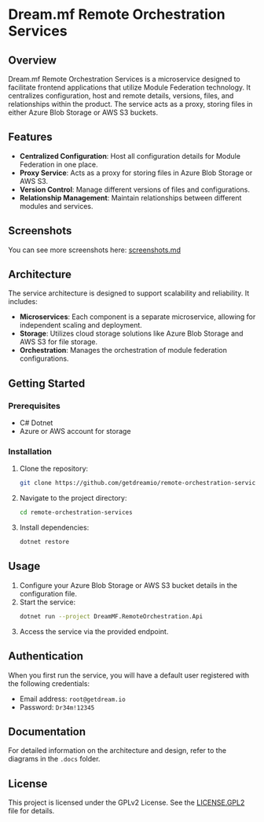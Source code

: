 # Dream.mf Remote Orchestration Services

## Overview

Dream.mf Remote Orchestration Services is a microservice designed to facilitate frontend applications that utilize Module Federation technology. It centralizes configuration, host and remote details, versions, files, and relationships within the product. The service acts as a proxy, storing files in either Azure Blob Storage or AWS S3 buckets.

## Features
- **Centralized Configuration**: Host all configuration details for Module Federation in one place.
- **Proxy Service**: Acts as a proxy for storing files in Azure Blob Storage or AWS S3.
- **Version Control**: Manage different versions of files and configurations.
- **Relationship Management**: Maintain relationships between different modules and services.

## Screenshots
You can see more screenshots here: [screenshots.md](screenshots.md)

## Architecture
The service architecture is designed to support scalability and reliability. It includes:
- **Microservices**: Each component is a separate microservice, allowing for independent scaling and deployment.
- **Storage**: Utilizes cloud storage solutions like Azure Blob Storage and AWS S3 for file storage.
- **Orchestration**: Manages the orchestration of module federation configurations.

## Getting Started

### Prerequisites
- C# Dotnet
- Azure or AWS account for storage

### Installation
1. Clone the repository:
   ```bash
   git clone https://github.com/getdreamio/remote-orchestration-services.git
   ```
2. Navigate to the project directory:
   ```bash
   cd remote-orchestration-services
   ```
3. Install dependencies:
   ```bash
   dotnet restore
   ```

## Usage
1. Configure your Azure Blob Storage or AWS S3 bucket details in the configuration file.
2. Start the service:
   ```bash
   dotnet run --project DreamMF.RemoteOrchestration.Api
   ```
3. Access the service via the provided endpoint.

## Authentication 
When you first run the service, you will have a default user registered with the following credentials:
- Email address: `root@getdream.io`
- Password: `Dr34m!12345`

## Documentation
For detailed information on the architecture and design, refer to the diagrams in the `.docs` folder.

## License
This project is licensed under the GPLv2 License. See the [LICENSE.GPL2](LICENSE.GPL2) file for details.
